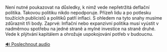 
Není nutné poukazovat na důsledky, k nimž vede nepřetržitá deflační politika. Takovou politiku nikdo nepodporuje. Přízeň lidu a po potlesku toužících publicistů a politiků patří inflaci. S ohledem na tyto snahy musíme zdůraznit tři body. Zaprvé: Inflační nebo expanzivní politika musí vyústit v nadměrnou spotřebu na jedné straně a mylné investice na straně druhé. Vede k plýtvání kapitálem a ohrožuje uspokojování potřeb v budoucnu.

[🔊 Poslechnout audio](/data/7-paragraphs/audio/chapter_79/para_003-Nen-nutn-poukazovat-na-dsledky-k-nim-vede-nep.mp3)
